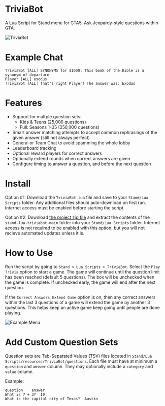 # TriviaBot
A Lua Script for Stand menu for GTA5. Ask Jeopardy-style questions within GTA.

![TriviaBot](https://i.imgur.com/GEp2wqv.jpeg)

# Example Chat
```
TriviaBot [ALL] SYNONYMS for $1000: This book of the Bible is a synonym of departure
Player [ALL] exodus
TriviaBot [ALL] That's right Player! The answer was: Exodus
```

# Features

* Support for multple question sets:
  - Kids & Teens (25,000 questions)
  - Full: Seasons 1-35 (350,000 questions)
* Smart answer matching attempts to accept common rephrasings of the given answer (still not always perfect)
* General or Team Chat to avoid spamming the whole lobby
* Leaderboard tracking
* Optional reward players for correct answers
* Optionally extend rounds when correct answers are given
* Configure timing to answer a question, and before the next question

# Install
Option #1: Download the `TriviaBot.lua` file and save to your `Stand/Lua Scripts` folder. Any additional files should auto-download on first run. Internet access must be enabled before starting the script.

Option #2: Download [the project zip file](https://github.com/hexarobi/stand-lua-triviabot/archive/refs/heads/main.zip) and extract the contents of the `stand-lua-triviabot-main` folder into your `Stand/Lua Scripts` folder. Internet access is not required to be enabled with this option, but you will not recieve automated updates unless it is.

# How to Use
Run the script by going to `Stand > Lua Scripts > TriviaBot`.
Select the `Play Trivia` option to start a game. The game will continue until the question limit has been reached (default 5 questions). The box will be unchecked when the game is complete. If unchecked early, the game will end after the next question.

If the `Correct Answers Extend Game` option is on, then any correct answers within the last 3 questions of a game will extend the game by another 3 questions. This helps keep an active game keep going until people are done playing.

![Example Menu](https://i.imgur.com/iha3Ipz.png)

# Add Custom Question Sets
Question sets are Tab-Separated Values (TSV) files located in `Stand/Lua Scripts/resources/TriviaBot/questions`.
Each file must have at minimum a `question` and `answer` column. They may optionally include a `category` and `value` column.

Example:
```
question	answer
What is 7 + 3?	10
What is the capital city of Texas?	Austin
```

